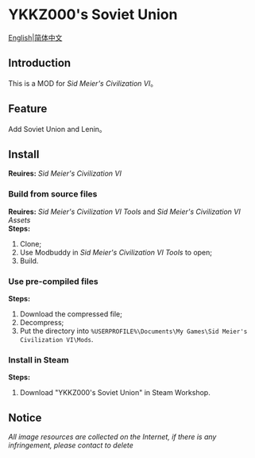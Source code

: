 # YKKZ000's Soviet Union
[English](./README.md)|[简体中文](./README.zh_CN.md)
## Introduction
This is a MOD for *Sid Meier's Civilization VI*。
## Feature
Add Soviet Union and Lenin。
## Install
**Reuires:** *Sid Meier's Civilization VI*  
### Build from source files
**Reuires:** *Sid Meier's Civilization VI Tools* and *Sid Meier's Civilization VI Assets*  
**Steps:**
1. Clone;
2. Use Modbuddy in *Sid Meier's Civilization VI Tools* to open;
3. Build.
### Use pre-compiled files
**Steps:**
1. Download the compressed file;
2. Decompress;
3. Put the directory into `%USERPROFILE%\Documents\My Games\Sid Meier's Civilization VI\Mods`.
### Install in Steam
**Steps:**
1. Download "YKKZ000's Soviet Union" in Steam Workshop.
## Notice
*All image resources are collected on the Internet, if there is any infringement, please contact to delete*